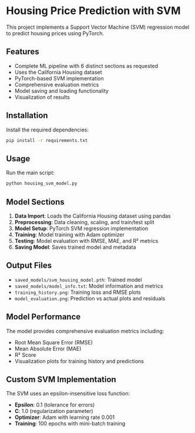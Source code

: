 # Housing Price Prediction with SVM

This project implements a Support Vector Machine (SVM) regression model to predict housing prices using PyTorch.

## Features

- Complete ML pipeline with 6 distinct sections as requested
- Uses the California Housing dataset
- PyTorch-based SVM implementation
- Comprehensive evaluation metrics
- Model saving and loading functionality
- Visualization of results

## Installation

Install the required dependencies:

```bash
pip install -r requirements.txt
```

## Usage

Run the main script:

```bash
python housing_svm_model.py
```

## Model Sections

1. **Data Import**: Loads the California Housing dataset using pandas
2. **Preprocessing**: Data cleaning, scaling, and train/test split
3. **Model Setup**: PyTorch SVM regression implementation
4. **Training**: Model training with Adam optimizer
5. **Testing**: Model evaluation with RMSE, MAE, and R² metrics
6. **Saving Model**: Saves trained model and metadata

## Output Files

- `saved_models/svm_housing_model.pth`: Trained model
- `saved_models/model_info.txt`: Model information and metrics
- `training_history.png`: Training loss and RMSE plots
- `model_evaluation.png`: Prediction vs actual plots and residuals

## Model Performance

The model provides comprehensive evaluation metrics including:
- Root Mean Square Error (RMSE)
- Mean Absolute Error (MAE)
- R² Score
- Visualization plots for training history and predictions

## Custom SVM Implementation

The SVM uses an epsilon-insensitive loss function:
- **Epsilon**: 0.1 (tolerance for errors)
- **C**: 1.0 (regularization parameter)
- **Optimizer**: Adam with learning rate 0.001
- **Training**: 100 epochs with mini-batch training
